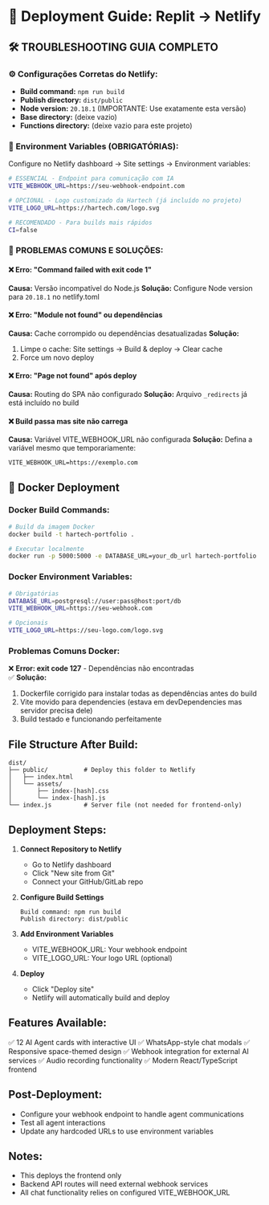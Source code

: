# 🚀 Deployment Guide: Replit → Netlify

## 🛠️ TROUBLESHOOTING GUIA COMPLETO

### ⚙️ Configurações Corretas do Netlify:
- **Build command:** `npm run build`
- **Publish directory:** `dist/public`
- **Node version:** `20.18.1` (IMPORTANTE: Use exatamente esta versão)
- **Base directory:** (deixe vazio)
- **Functions directory:** (deixe vazio para este projeto)

### 🔧 Environment Variables (OBRIGATÓRIAS):
Configure no Netlify dashboard → Site settings → Environment variables:
```bash
# ESSENCIAL - Endpoint para comunicação com IA  
VITE_WEBHOOK_URL=https://seu-webhook-endpoint.com

# OPCIONAL - Logo customizado da Hartech (já incluído no projeto)
VITE_LOGO_URL=https://hartech.com/logo.svg

# RECOMENDADO - Para builds mais rápidos
CI=false
```

### 🚨 PROBLEMAS COMUNS E SOLUÇÕES:

#### ❌ Erro: "Command failed with exit code 1"
**Causa:** Versão incompatível do Node.js
**Solução:** Configure Node version para `20.18.1` no netlify.toml

#### ❌ Erro: "Module not found" ou dependências
**Causa:** Cache corrompido ou dependências desatualizadas
**Solução:** 
1. Limpe o cache: Site settings → Build & deploy → Clear cache
2. Force um novo deploy

#### ❌ Erro: "Page not found" após deploy
**Causa:** Routing do SPA não configurado
**Solução:** Arquivo `_redirects` já está incluído no build

#### ❌ Build passa mas site não carrega
**Causa:** Variável VITE_WEBHOOK_URL não configurada
**Solução:** Defina a variável mesmo que temporariamente:
```
VITE_WEBHOOK_URL=https://exemplo.com
```

## 🐳 Docker Deployment

### Docker Build Commands:
```bash
# Build da imagem Docker
docker build -t hartech-portfolio .

# Executar localmente
docker run -p 5000:5000 -e DATABASE_URL=your_db_url hartech-portfolio
```

### Docker Environment Variables:
```bash
# Obrigatórias
DATABASE_URL=postgresql://user:pass@host:port/db
VITE_WEBHOOK_URL=https://seu-webhook.com

# Opcionais
VITE_LOGO_URL=https://seu-logo.com/logo.svg
```

### Problemas Comuns Docker:
❌ **Error: exit code 127** - Dependências não encontradas  
✅ **Solução:** 
1. Dockerfile corrigido para instalar todas as dependências antes do build
2. Vite movido para dependencies (estava em devDependencies mas servidor precisa dele)
3. Build testado e funcionando perfeitamente

## File Structure After Build:
```
dist/
├── public/          # Deploy this folder to Netlify
│   ├── index.html
│   └── assets/
│       ├── index-[hash].css
│       └── index-[hash].js
└── index.js         # Server file (not needed for frontend-only)
```

## Deployment Steps:

1. **Connect Repository to Netlify**
   - Go to Netlify dashboard
   - Click "New site from Git"
   - Connect your GitHub/GitLab repo

2. **Configure Build Settings**
   ```
   Build command: npm run build
   Publish directory: dist/public
   ```

3. **Add Environment Variables**
   - VITE_WEBHOOK_URL: Your webhook endpoint
   - VITE_LOGO_URL: Your logo URL (optional)

4. **Deploy**
   - Click "Deploy site"
   - Netlify will automatically build and deploy

## Features Available:
✅ 12 AI Agent cards with interactive UI
✅ WhatsApp-style chat modals
✅ Responsive space-themed design
✅ Webhook integration for external AI services
✅ Audio recording functionality
✅ Modern React/TypeScript frontend

## Post-Deployment:
- Configure your webhook endpoint to handle agent communications
- Test all agent interactions
- Update any hardcoded URLs to use environment variables

## Notes:
- This deploys the frontend only
- Backend API routes will need external webhook services
- All chat functionality relies on configured VITE_WEBHOOK_URL